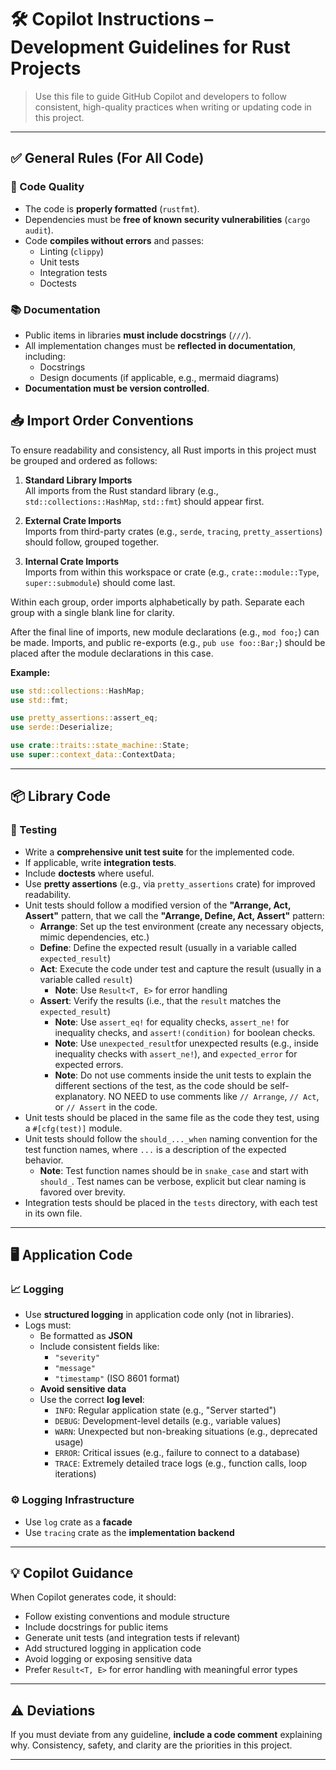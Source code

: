 # 🛠️ Copilot Instructions – Development Guidelines for Rust Projects

> Use this file to guide GitHub Copilot and developers to follow consistent, high-quality practices when writing or updating code in this project.

---

## ✅ General Rules (For All Code)

### 🧹 Code Quality
- The code is **properly formatted** (`rustfmt`).
- Dependencies must be **free of known security vulnerabilities** (`cargo audit`).
- Code **compiles without errors** and passes:
  - Linting (`clippy`)
  - Unit tests
  - Integration tests
  - Doctests

### 📚 Documentation
- Public items in libraries **must include docstrings** (`///`).
- All implementation changes must be **reflected in documentation**, including:
  - Docstrings
  - Design documents (if applicable, e.g., mermaid diagrams)
- **Documentation must be version controlled**.

## 📥 Import Order Conventions

To ensure readability and consistency, all Rust imports in this project must be grouped and ordered as follows:

1. **Standard Library Imports**  
   All imports from the Rust standard library (e.g., `std::collections::HashMap`, `std::fmt`) should appear first.

2. **External Crate Imports**  
   Imports from third-party crates (e.g., `serde`, `tracing`, `pretty_assertions`) should follow, grouped together.

3. **Internal Crate Imports**  
   Imports from within this workspace or crate (e.g., `crate::module::Type`, `super::submodule`) should come last.

Within each group, order imports alphabetically by path. Separate each group with a single blank line for clarity.

After the final line of imports, new module declarations (e.g., `mod foo;`) can be made. Imports, and public re-exports (e.g., `pub use foo::Bar;`) should be placed after the module declarations in this case.

**Example:**
```rust
use std::collections::HashMap;
use std::fmt;

use pretty_assertions::assert_eq;
use serde::Deserialize;

use crate::traits::state_machine::State;
use super::context_data::ContextData;
```

---

## 📦 Library Code

### 🧪 Testing
- Write a **comprehensive unit test suite** for the implemented code.
- If applicable, write **integration tests**.
- Include **doctests** where useful.
- Use **pretty assertions** (e.g., via `pretty_assertions` crate) for improved readability.
- Unit tests should follow a modified version of the  **"Arrange, Act, Assert"** pattern, that we call the **"Arrange, Define, Act, Assert"** pattern:
  - **Arrange**: Set up the test environment (create any necessary objects, mimic dependencies, etc.)
  - **Define**: Define the expected result (usually in a variable called `expected_result`)
  - **Act**: Execute the code under test and capture the result (usually in a variable called `result`)
    - **Note**: Use `Result<T, E>` for error handling
  - **Assert**: Verify the results (i.e., that the `result` matches the `expected_result`)
    - **Note**: Use `assert_eq!` for equality checks, `assert_ne!` for inequality checks, and `assert!(condition)` for boolean checks.
    - **Note**: Use `unexpected_result`for unexpected results (e.g., inside inequality checks with `assert_ne!`), and `expected_error` for expected errors.
    - **Note**: Do not use comments inside the unit tests to explain the different sections of the test, as the code should be self-explanatory. NO NEED to use comments like `// Arrange`, `// Act`, or `// Assert` in the code.
- Unit tests should be placed in the same file as the code they test, using a `#[cfg(test)]` module.
- Unit tests should follow the `should_..._when` naming convention for the test function names, where `...` is a description of the expected behavior.
  - **Note**: Test function names should be in `snake_case` and start with `should_`. Test names can be verbose, explicit but clear naming is favored over brevity.
- Integration tests should be placed in the `tests` directory, with each test in its own file.
  
---

## 🖥️ Application Code

### 📈 Logging
- Use **structured logging** in application code only (not in libraries).
- Logs must:
  - Be formatted as **JSON**
  - Include consistent fields like:
    - `"severity"`
    - `"message"`
    - `"timestamp"` (ISO 8601 format)
  - **Avoid sensitive data**
  - Use the correct **log level**:
    - `INFO`: Regular application state (e.g., "Server started")
    - `DEBUG`: Development-level details (e.g., variable values)
    - `WARN`: Unexpected but non-breaking situations (e.g., deprecated usage)
    - `ERROR`: Critical issues (e.g., failure to connect to a database)
    - `TRACE`: Extremely detailed trace logs (e.g., function calls, loop iterations)

### ⚙️ Logging Infrastructure
- Use `log` crate as a **facade**
- Use `tracing` crate as the **implementation backend**

---



## 💡 Copilot Guidance

When Copilot generates code, it should:
- Follow existing conventions and module structure
- Include docstrings for public items
- Generate unit tests (and integration tests if relevant)
- Add structured logging in application code
- Avoid logging or exposing sensitive data
- Prefer `Result<T, E>` for error handling with meaningful error types

---

## ⚠️ Deviations
If you must deviate from any guideline, **include a code comment** explaining why. Consistency, safety, and clarity are the priorities in this project.

---
